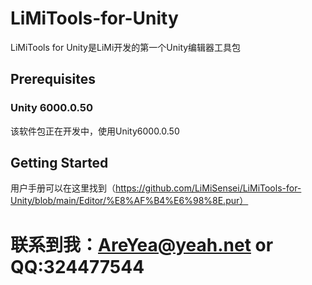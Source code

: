 # LiMiTools-for-Unity
LiMiTools for Unity是LiMi开发的第一个Unity编辑器工具包

## Prerequisites
### Unity 6000.0.50
该软件包正在开发中，使用Unity6000.0.50


## Getting Started
用户手册可以在这里找到（https://github.com/LiMiSensei/LiMiTools-for-Unity/blob/main/Editor/%E8%AF%B4%E6%98%8E.pur）

# 联系到我：AreYea@yeah.net or QQ:324477544